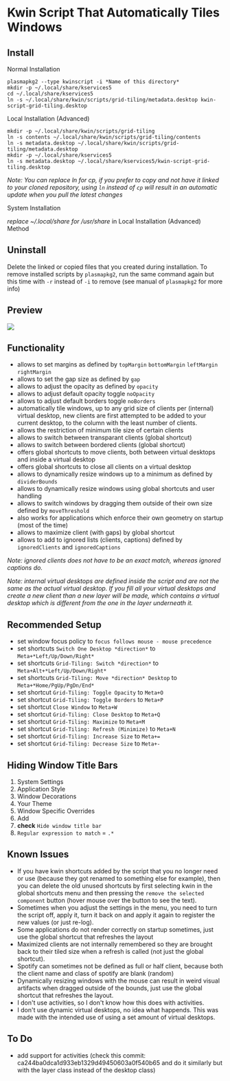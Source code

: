 # Kwin Script That Automatically Tiles Windows

## Install

Normal Installation

```
plasmapkg2 --type kwinscript -i *Name of this directory*
mkdir -p ~/.local/share/kservices5
cd ~/.local/share/kservices5
ln -s ~/.local/share/kwin/scripts/grid-tiling/metadata.desktop kwin-script-grid-tiling.desktop 
```

Local Installation (Advanced)

```
mkdir -p ~/.local/share/kwin/scripts/grid-tiling
ln -s contents ~/.local/share/kwin/scripts/grid-tiling/contents
ln -s metadata.desktop ~/.local/share/kwin/scripts/grid-tiling/metadata.desktop
mkdir -p ~/.local/share/kservices5
ln -s metadata.desktop ~/.local/share/kservices5/kwin-script-grid-tiling.desktop
```

*Note: You can replace ln for cp, if you prefer to copy and not have it linked to your cloned repository, using `ln` instead of `cp` will result in an automatic update when you pull the latest changes*

System Installation

*replace ~/.local/share for /usr/share* in Local Installation (Advanced) Method

## Uninstall  

Delete the linked or copied files that you created during installation. To remove installed scripts by `plasmapkg2`, run the same command again but this time with `-r` instead of `-i` to remove (see manual of `plasmapkg2` for more info)

## Preview
![](preview/tiling-gaps.gif)

## Functionality
- allows to set margins as defined by `topMargin` `bottomMargin` `leftMargin` `rightMargin`
- allows to set the gap size as defined by `gap`
- allows to adjust the opacity as defined by `opacity`
- allows to adjust default opacity toggle `noOpacity`
- allows to adjust default borders toggle `noBorders`
- automatically tile windows, up to any grid size of clients per (internal) virtual desktop, new clients are first attempted to be added to your current desktop, to the column with the least number of clients.
- allows the restriction of minimum tile size of certain clients
- allows to switch between transparant clients (global shortcut)
- allows to switch between bordered clients (global shortcut)
- offers global shortcuts to move clients, both between virtual desktops and inside a virtual desktop
- offers global shortcuts to close all clients on a virtual desktop
- allows to dynamically resize windows up to a minimum as defined by `dividerBounds`
- allows to dynamically resize windows using global shortcuts and user handling
- allows to switch windows by dragging them outside of their own size defined by `moveThreshold`
- also works for applications which enforce their own geometry on startup (most of the time)
- allows to maximize client (with gaps) by global shortcut
- allows to add to ignored lists (clients, captions) defined by `ignoredClients` and `ignoredCaptions`

*Note: ignored clients does not have to be an exact match, whereas ignored captions do.*

*Note: internal virtual desktops are defined inside the script and are not the same as the actual virtual desktop. If you fill all your virtual desktops and create a new client than a new layer will be made, which contains a virtual desktop which is different from the one in the layer underneath it.*

## Recommended Setup
- set window focus policy to `focus follows mouse - mouse precedence`
- set shortcuts `Switch One Desktop *direction*` to `Meta+*Left/Up/Down/Right*`
- set shortcuts `Grid-Tiling: Switch *direction*` to `Meta+Alt+*Left/Up/Down/Right*`
- set shortcuts `Grid-Tiling: Move *direction* Desktop` to `Meta+*Home/PgUp/PgDn/End*`
- set shortcut `Grid-Tiling: Toggle Opacity` to `Meta+O`
- set shortcut `Grid-Tiling: Toggle Borders` to `Meta+P`
- set shortcut `Close Window` to `Meta+W`
- set shortcut `Grid-Tiling: Close Desktop` to `Meta+Q`
- set shortcut `Grid-Tiling: Maximize` to `Meta+M`
- set shortcut `Grid-Tiling: Refresh (Minimize)` to `Meta+N`
- set shortcut `Grid-Tiling: Increase Size` to `Meta+=`
- set shortcut `Grid-Tiling: Decrease Size` to `Meta+-`

## Hiding Window Title Bars
1. System Settings
2. Application Style
3. Window Decorations
4. Your Theme
5. Window Specific Overrides
6. Add
7. **check** `Hide window title bar`
8. `Regular expression to match` = `.*`

## Known Issues
- If you have kwin shortcuts added by the script that you no longer need or use (because they got renamed to something else for example), then you can delete the old unused shortcuts by first selecting kwin in the global shortcuts menu and then pressing the `remove the selected component` button (hover mouse over the button to see the text).
- Sometimes when you adjust the settings in the menu, you need to turn the script off, apply it, turn it back on and apply it again to register the new values (or just re-log).
- Some applications do not render correctly on startup sometimes, just use the global shortcut that refreshes the layout
- Maximized clients are not internally remembered so they are brought back to their tiled size when a refresh is called (not just the global shortcut).
- Spotify can sometimes not be defined as full or half client, because both the client name and class of spotify are blank (random)
- Dynamically resizing windows with the mouse can result in weird visual artifacts when dragged outside of the bounds, just use the global shortcut that refreshes the layout.
- I don't use activities, so I don't know how this does with activities.
- I don't use dynamic virtual desktops, no idea what happends. This was made with the intended use of using a set amount of virtual desktops.

## To Do
- add support for activities (check this commit: ca244ba0dca1d933eb1329d49450603a0f540b65 and do it similarly but with the layer class instead of the desktop class)
